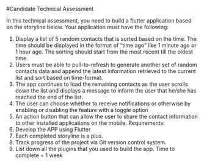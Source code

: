 #Candidate Technical Assessment

In this technical assessment, you need to build a flutter application based
on the storyline below.
Your application must have the following:
1. Display a list of 5 random contacts that is sorted based on the time. The time should be
displayed in the format of “time ago” like 1 minute ago or 1 hour ago. The sorting should
start from the most recent till the oldest time.
2. Users must be able to pull-to-refresh to generate another set of random contacts data
and append the latest information retrieved to the current list and sort based on
time-format.
3. The app continues to load the remaining contacts as the user scrolls down the list and
displays a message to inform the user that he/she has reached the end of the list.
4. The user can choose whether to receive notifications or otherwise by enabling or
disabling the feature with a toggle option
5. An action button that can allow the user to share the contact information to other
installed applications on the mobile.
Requirements:
1. Develop the APP using Flutter
2. Each completed storyline is a plus.
3. Track progress of the project via Git version control system.
4. List down all the plugins that you used to build the app.
Time to complete = 1 week